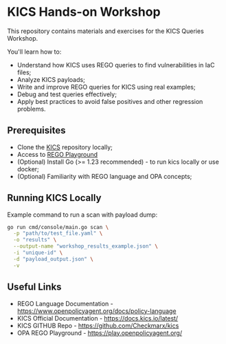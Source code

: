 # KICS Hands-on Workshop

This repository contains materials and exercises for the KICS Queries Workshop.

You'll learn how to:
- Understand how KICS uses REGO queries to find vulnerabilities in IaC files;
- Analyze KICS payloads;
- Write and improve REGO queries for KICS using real examples;
- Debug and test queries effectively;
- Apply best practices to avoid false positives and other regression problems.

## Prerequisites

- Clone the [KICS](https://github.com/Checkmarx/kics) repository locally;
- Access to [REGO Playground](https://play.openpolicyagent.org/)
- (Optional) Install Go (>= 1.23 recommended) - to run kics locally or use docker;
- (Optional) Familiarity with REGO language and OPA concepts;

## Running KICS Locally

Example command to run a scan with payload dump:

```bash
go run cmd/console/main.go scan \
  -p "path/to/test_file.yaml" \
  -o "results" \
  --output-name "workshop_results_example.json" \
  -i "unique-id" \
  -d "payload_output.json" \
  -v
```

## Useful Links

- REGO Language Documentation - https://www.openpolicyagent.org/docs/policy-language      
- KICS Official Documentation - https://docs.kics.io/latest/   
- KICS GITHUB Repo - https://github.com/Checkmarx/kics   
- OPA REGO Playground - https://play.openpolicyagent.org/